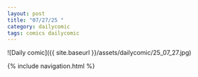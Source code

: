 ```yaml
---
layout: post
title: "07/27/25 "
category: dailycomic
tags: comics dailycomic
---
```

![Daily comic]({{ site.baseurl }}/assets/dailycomic/25_07_27.jpg)

{% include navigation.html %}

